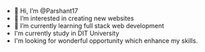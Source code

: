 - 👋 Hi, I’m @Parshant17
- 👀 I’m interested in creating new websites
- 🌱 I’m currently learning full stack web development
- I'm currently study in DIT University 
- I'm looking for wonderful opportunity which enhance my skills.
<!---
Parshant17/Parshant17 is a ✨ special ✨ repository because its `README.md` (this file) appears on your GitHub profile.
You can click the Preview link to take a look at your changes.
--->
